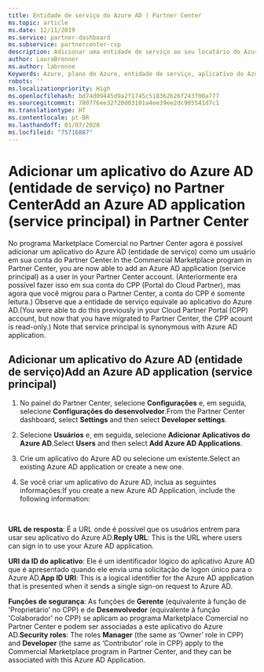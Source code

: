 ```yaml
---
title: Entidade de serviço do Azure AD | Partner Center
ms.topic: article
ms.date: 12/11/2019
ms.service: partner-dashboard
ms.subservice: partnercenter-csp
description: Adicionar uma entidade de serviço ao seu locatário do Azure AD
author: LauraBrenner
ms.author: labrenne
Keywords: Azure, plano do Azure, entidade de serviço, aplicativo do Azure AD
robots: ''
ms.localizationpriority: High
ms.openlocfilehash: bd74d09445d9a2f1745c518362b26f243f00a777
ms.sourcegitcommit: 780776ee32f20d03101a4ee39ee2dc985541d7c1
ms.translationtype: HT
ms.contentlocale: pt-BR
ms.lasthandoff: 01/07/2020
ms.locfileid: "75716887"
---
```

# <a name="add-an-azure-ad-application-service-principal-in-partner-center"></a><span data-ttu-id="acbff-104">Adicionar um aplicativo do Azure AD (entidade de serviço) no Partner Center</span><span class="sxs-lookup"><span data-stu-id="acbff-104">Add an Azure AD application (service principal) in Partner Center</span></span>

<span data-ttu-id="acbff-105">No programa Marketplace Comercial no Partner Center agora é possível adicionar um aplicativo do Azure AD (entidade de serviço) como um usuário em sua conta do Partner Center.</span><span class="sxs-lookup"><span data-stu-id="acbff-105">In the Commercial Marketplace program in Partner Center, you are now able to add an Azure AD application (service principal) as a user in your Partner Center account.</span></span> <span data-ttu-id="acbff-106">(Anteriormente era possível fazer isso em sua conta do CPP (Portal do Cloud Partner), mas agora que você migrou para o Partner Center, a conta do CPP é somente leitura.) Observe que a entidade de serviço equivale ao aplicativo do Azure AD.</span><span class="sxs-lookup"><span data-stu-id="acbff-106">(You were able to do this previously in your Cloud Partner Portal (CPP) account, but now that you have migrated to Partner Center, the CPP acount is read-only.) Note that service principal is synonymous with Azure AD application.</span></span>

## <a name="add-an-azure-ad-application-service-principal"></a><span data-ttu-id="acbff-107">Adicionar um aplicativo do Azure AD (entidade de serviço)</span><span class="sxs-lookup"><span data-stu-id="acbff-107">Add an Azure AD application (service principal)</span></span>

1. <span data-ttu-id="acbff-108">No painel do Partner Center, selecione **Configurações** e, em seguida, selecione **Configurações do desenvolvedor**.</span><span class="sxs-lookup"><span data-stu-id="acbff-108">From the Partner Center dashboard, select **Settings** and then select **Developer settings**.</span></span>

2. <span data-ttu-id="acbff-109">Selecione **Usuários** e, em seguida, selecione **Adicionar Aplicativos do Azure AD**.</span><span class="sxs-lookup"><span data-stu-id="acbff-109">Select **Users** and then select **Add Azure AD Applications**.</span></span>

3. <span data-ttu-id="acbff-110">Crie um aplicativo do Azure AD ou selecione um existente.</span><span class="sxs-lookup"><span data-stu-id="acbff-110">Select an existing Azure AD application or create a new one.</span></span>

4. <span data-ttu-id="acbff-111">Se você criar um aplicativo do Azure AD, inclua as seguintes informações:</span><span class="sxs-lookup"><span data-stu-id="acbff-111">If you create a new Azure AD Application, include the following information:</span></span>  

  


<span data-ttu-id="acbff-112">**URL de resposta**: É a URL onde é possível que os usuários entrem para usar seu aplicativo do Azure AD.</span><span class="sxs-lookup"><span data-stu-id="acbff-112">**Reply URL**: This is the URL where users can sign in to use your Azure AD application.</span></span> 

<span data-ttu-id="acbff-113">**URI da ID do aplicativo**: Ele é um identificador lógico do aplicativo Azure AD que é apresentado quando ele envia uma solicitação de logon único para o Azure AD.</span><span class="sxs-lookup"><span data-stu-id="acbff-113">**App ID URI**: This is a logical identifier for the Azure AD application that is presented when it sends a single sign-on request to Azure AD.</span></span> 

<span data-ttu-id="acbff-114">**Funções de segurança**: As funções de **Gerente** (equivalente à função de 'Proprietário' no CPP) e de **Desenvolvedor** (equivalente à função 'Colaborador' no CPP) se aplicam ao programa Marketplace Comercial no Partner Center e podem ser associadas a este aplicativo do Azure AD.</span><span class="sxs-lookup"><span data-stu-id="acbff-114">**Security roles**: The roles **Manager** (the same as  ‘Owner’ role in CPP) and **Developer** (the same as ‘Contributor’ role in CPP) apply to the Commercial Marketplace program in Partner Center, and they can be associated with this Azure AD Application.</span></span>  

  
